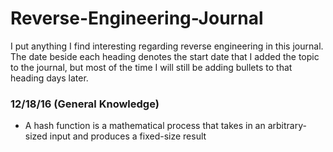 # Reverse-Engineering-Journal
I put anything I find interesting regarding reverse engineering in this journal. The date beside each heading denotes the start date that I added the topic to the journal, but most of the time I will still be adding bullets to that heading days later. 

### 12/18/16 (General Knowledge) ###
- A hash function is a mathematical process that takes in an arbitrary-sized input and produces a fixed-size result

